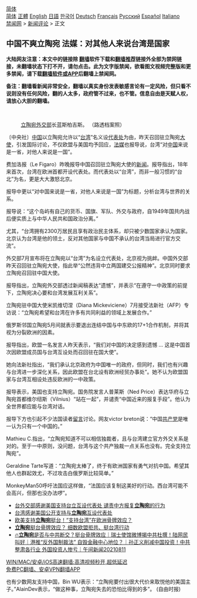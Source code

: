  <!-- 面包屑导航 --> <div class="breadcrumb"><!-- GTranslate: https://gtranslate.io/ -->  <div class="switcher notranslate">  <div class="selected">  <a href="#" onclick="return false;"> 简体</a>  </div>  <div class="option">  <a href="https://www.bannedbook.org" onclick="doGTranslate('zh-CN|zh-CN');jQuery('div.switcher div.selected a').html(jQuery(this).html());return false;" title="简体中文" class="nturl selected"> 简体</a>  <a href="https://www.bannedbook.org/zh-tw/" onclick="doGTranslate('zh-CN|zh-TW');jQuery('div.switcher div.selected a').html(jQuery(this).html());return false;" title="繁體中文" class="nturl"> 正體</a>  <a href="https://www.bannedbook.org/en/" onclick="doGTranslate('zh-CN|en');jQuery('div.switcher div.selected a').html(jQuery(this).html());return false;" title="English" class="nturl"> English</a>  <a href="https://www.bannedbook.org/ja/" onclick="doGTranslate('zh-CN|ja');jQuery('div.switcher div.selected a').html(jQuery(this).html());return false;" title="日本語" class="nturl"> 日語</a>  <a href="https://www.bannedbook.org/ko/" onclick="doGTranslate('zh-CN|ko');jQuery('div.switcher div.selected a').html(jQuery(this).html());return false;" title="한국어" class="nturl"> 한국어</a>  <a href="https://www.bannedbook.org/de/" onclick="doGTranslate('zh-CN|de');jQuery('div.switcher div.selected a').html(jQuery(this).html());return false;" title="Deutsch" class="nturl"> Deutsch</a>  <a href="https://www.bannedbook.org/fr/" onclick="doGTranslate('zh-CN|fr');jQuery('div.switcher div.selected a').html(jQuery(this).html());return false;" title="Français" class="nturl"> Français</a>  <a href="https://www.bannedbook.org/ru/" onclick="doGTranslate('zh-CN|ru');jQuery('div.switcher div.selected a').html(jQuery(this).html());return false;" title="Русский" class="nturl"> Русский</a>  <a href="https://www.bannedbook.org/es/" onclick="doGTranslate('zh-CN|es');jQuery('div.switcher div.selected a').html(jQuery(this).html());return false;" title="Español" class="nturl"> Español</a>  <a href="https://www.bannedbook.org/it/" onclick="doGTranslate('zh-CN|it');jQuery('div.switcher div.selected a').html(jQuery(this).html());return false;" title="Italiano" class="nturl"> Italiano</a>  </div>  </div>      <div class='breadcrumb-sub'><!-- Breadcrumb NavXT 6.3.0 --> <a href="https://www.bannedbook.org/" class="home">禁闻网</a> &gt; <a href="https://www.bannedbook.org/bnews/comments/" class="category">新闻评论</a> &gt; 正文</div></div><h2>中国不爽立陶宛 法媒：对其他人来说台湾是国家</h2> <p class="notice"><b>大陆网友注意：本文中的链接除 <a href="https://github.com/bannedbook/fanqiang" >翻墙</a>软件下载和<a href="https://github.com/killgcd/justmysocks/blob/master/README.md">翻墙推荐</a>链接外全部为禁网链接，未翻墙状态下打不开，请勿点击。此为文字版禁闻，欲看图文视频完整版和更多禁闻，请下载<a href="https://github.com/bannedbook/fanqiang">翻墙软件或APP</a>后翻墙上禁闻网。</p><p>备注：翻墙看新闻非常安全，翻墙以真实身份发表敏感言论有一定风险，但只看不说则没有任何风险，翻的人太多，政府管不过来，也不管。信息自由是天赋人权，请放心大胆的翻墙。</b></p>  <div class="entry"> <br /> <figure><a href="https://i2.wp.com/upload-images-bucket-v64rleca837do.s3.eu-west-1.amazonaws.com/wp-content/uploads/2021/08/11110922/phpQVHmgU.jpg?fit=800%2C533&#038;ssl=1" data-caption="立陶宛外交部长蓝斯柏吉斯。 （路透档案照）"></a><figcaption class="wp-caption-text"><a href="https://www.bannedbook.org/bnews/tag/%e7%ab%8b%e9%99%b6%e5%ae%9b/" class="st_tag internal_tag" rel="tag" title="标签 立陶宛 下的日志">立陶宛</a><a href="https://www.bannedbook.org/bnews/tag/%E5%A4%96%E4%BA%A4%E9%83%A8/" class="st_tag internal_tag" rel="tag" title="标签 外交部 下的日志">外交部</a>长蓝斯柏吉斯。 （路透档案照）</figcaption></figure> <p>〔中央社〕<span class='wp_keywordlink_affiliate'><a href="https://www.bannedbook.org/" title="中国" target="_blank">中国</a></span>以立陶宛允许以“<a href="https://www.bannedbook.org/bnews/tag/%e5%8f%b0%e6%b9%be/" class="st_tag internal_tag" rel="tag" title="标签 台湾 下的日志">台湾</a>”名义设<a href="https://www.bannedbook.org/bnews/tag/%E4%BB%A3%E8%A1%A8%E5%A4%84/" class="st_tag internal_tag" rel="tag" title="标签 代表处 下的日志">代表处</a>为由，昨天召回驻立陶宛<a href="https://www.bannedbook.org/bnews/tag/%E5%A4%A7%E4%BD%BF/" class="st_tag internal_tag" rel="tag" title="标签 大使 下的日志">大使</a>，引发国际讨论，不仅欧盟与美国均予回应，<a href="https://www.bannedbook.org/bnews/tag/%e6%b3%95%e5%aa%92/" class="st_tag internal_tag" rel="tag" title="标签 法媒 下的日志">法媒</a>也报导说，台湾“对<a href="https://www.bannedbook.org/bnews/tag/%E4%B8%AD%E5%9B%BD/" class="st_tag internal_tag" rel="tag" title="标签 中国 下的日志">中国</a>来说是一省，对他人来说是一国”。</p> <p>费加洛报（Le Figaro）昨晚报导中国召回驻立陶宛大使的<span class='wp_keywordlink_affiliate'><a href="https://www.bannedbook.org/" title="新闻">新闻</a></span>。报导指出，18年来首次，台湾在欧洲首都开设代表处。而代表处以“台湾”，而非一般习惯的“台北”为名，更是大大激怒北京。</p> <p>报导中更以“对中国来说是一省，对他人来说是一国”为标题，分析台湾与世界的关系。</p> <p>报导说：“这个岛屿有自己的货币、国旗、军队、外交与政府，自1949年国共内战后便实质上与中华人民共和国政治分离。”</p>  <p>尤其，“台湾拥有2300万居民且享有政治民主体系，却只被少数国家承认为国家。北京认为台湾是他的领土，反对其他国家与中国不承认的台湾当局进行官方交流”。</p> <p>外交部7月宣布将在立陶宛以“台湾”为名设立代表处，北京视为挑衅。中国外交部昨天召回驻立陶宛大使，指此举“公然违背中立两国建交公报精神”。北京同时要求立陶宛召回驻中国大使。</p> <p>报导指出，立陶宛外交部透过新闻稿表达“遗憾”，并表示“在遵守一中政策的前提下，立陶宛决心要和台湾发展互利关系”。</p> <p>立陶宛驻中国大使米凯维切涅（Diana Mickeviciene）7月接受法新社（AFP）专访说：“立陶宛希望和台湾在许多有共同利益的领域上发展合作。”</p>  <p>俄罗斯邻国立陶宛5月间就表示要退出连结中国与中东欧的17+1合作机制，并将其视为分裂欧洲的因素。</p> <p>报导指出，欧盟一名发言人昨天表示，“我们对中国的决定感到遗憾 &#8230; 这是中国首次因欧盟成员国与台湾互设处而召回驻在国大使”。</p> <p>她向法新社指出，“我们承认北京政府为中国唯一的政府，但同时，我们也有兴趣与台湾进一步深化关系，因此欧盟在台北设有欧洲经贸办事处”。她不认为欧盟国家与台湾互相设处违反欧洲的一中政策。</p> <p>报导表示，美国也支持立陶宛。国务院发言人普莱斯（Ned Price）表达华府与立陶宛首都维尔纽斯（Vilnius）“站在一起”，并谴责“中国近来的报复手段”。他认为全世界都应能与台湾对话。</p>  <p>报导下方也引起不少法国读者<span class='wp_keywordlink'><a href="https://www.bannedbook.org/bnews/tougao/" title="留言" target="_blank">留言</a></span>讨论。网友victor breton说：“中国<a href="https://www.bannedbook.org/bnews/tag/%e5%85%b1%e4%ba%a7%e5%85%9a/" class="st_tag internal_tag" rel="tag" title="标签 共产党 下的日志">共产党</a>是唯一认为只有一个中国的。”</p> <p>Mathieu C.指出，“立陶宛知道不可以相信独裁者，且与台湾建立官方外交关系是对的。至于一中原则，没问题，台湾与这个共产独裁一点关系也没有。完全支持立陶宛”。</p> <p>Geraldine Tarte写道：“立陶宛太棒了，终于有欧洲国家有勇气对抗中国。希望其他人也群起效尤，不过攻击白俄罗斯比较简单。”</p> <p>MonkeyMan50呼吁法国应这样做，“法国应该复制这美好的行动。西台湾可能不会高兴，但那也没办法啰”。</p>  <ul class='op-related-articles' title='相关阅读'> <li><a href='https://www.bannedbook.org/bnews/headline/20210811/1604422.html' target='_blank'>台外交部感谢美国支持台立互设代表处 谴责中方报复<b>立陶宛</b>的行为</a></li> <li><a href='https://www.bannedbook.org/bnews/headline/20210811/1604412.html' target='_blank'>台湾感谢美国公开支持与<b>立陶宛</b>互设代表处</a></li> <li><a href='https://www.bannedbook.org/bnews/bannedvideo/20210811/1604370.html' target='_blank'>欧美支持<b>立陶宛</b>挺台！“支持台湾”在欧洲骨牌效应？</a></li> <li><a href='https://www.bannedbook.org/bnews/taiwannews/20210811/1604351.html' target='_blank'><b>立陶宛</b>挺台骨牌效应？ 细数欧盟拒共、挺台湾行动</a></li> <li><a href='https://www.bannedbook.org/bnews/taiwannews/20210811/1604337.html' target='_blank'>🔥<b>立陶宛</b>是否与中共断交？挺台骨牌效应｜瑞士使馆微博揭中共杜撰！陆网民叫好｜港推“反外国制裁法” 自毁金融中心地位？｜孙正义削减中国投资！中共整肃各行业 外国投资人惨亏｜午间新闻20210811</a></li> </ul> <p class="texttj"> <a href="https://github.com/bannedbook/fanqiang/wiki/V2ray%E6%9C%BA%E5%9C%BA" target="_blank">WIN/MAC/安卓/iOS高速翻墙:高清视频秒开,超低延迟</a><br/> <a href="https://github.com/bannedbook/fanqiang/wiki/%E7%A6%81%E9%97%BB%E7%BD%91%E5%AE%89%E5%8D%93%E7%BF%BB%E5%A2%99%E6%96%B0%E9%97%BBAPP" target="_blank">免费PC翻墙、安卓VPN翻墙APP</a></p><p>也有少数网友支持中国，Bin WU表示：“立陶宛要付出很大代价来取悦他的美国主子。”AlainDev表示，“做这种事，立陶宛失去的恐怕比得到的多”。 (自由时报)</p><a name='sharetosocial'></a>  <div style="margin-bottom:5px;padding-bottom:5px;clear:both"> <div id="archive-pix-1" class="banner-ads"> <!-- AuctionX Display platform tag START --> <div id="26318x728x90x621x_ADSLOT2" clicktrack="%%CLICK_URL_ESC%%"></div> <!-- AuctionX Display platform tag END --> </div> <div id="archive-pix-2" class="banner-ads"> <!-- AuctionX Display platform tag START --> <div id="26315x300x250x621x_ADSLOT2" clicktrack="%%CLICK_URL_ESC%%"></div> <!-- AuctionX Display platform tag END --> </div> </div>  <div id="archive-pix-1" class="banner-ads"> <!-- AuctionX Display platform tag START --> <div id="26318x728x90x621x_ADSLOT3" clicktrack="%%CLICK_URL_ESC%%"></div> <!-- AuctionX Display platform tag END --> </div> </div><!--END ENTRY--> 